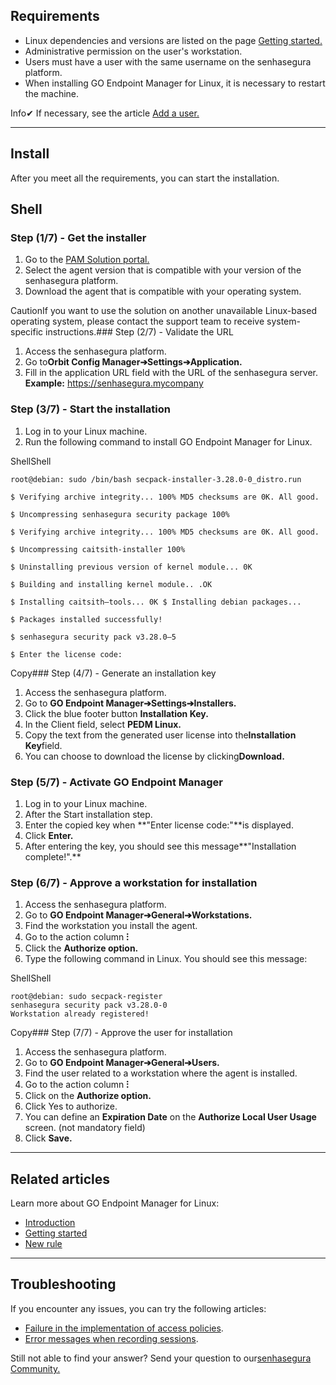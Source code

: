 ## Requirements

* Linux dependencies and versions are listed on the page [Getting started.](https://docs.senhasegura.io/v3-33/docs/go-endpoint-manager-linux-getting-started)
* Administrative permission on the user's workstation.
* Users must have a user with the same username on the senhasegura platform.
* When installing GO Endpoint Manager for Linux, it is necessary to restart the machine.

Info✔ If necessary, see the article [Add a user.](https://docs.senhasegura.io/v3-33/docs/en/user-management-add-system-administrator)



---

## Install

After you meet all the requirements, you can start the installation.

## Shell

### Step (1/7\) \- Get the installer

1. Go to the [PAM Solution portal.](https://suporte.senhasegura.com.br/en/support/solutions/articles/22000270153-go-endpoint-manager-for-linux-pedm-)
2. Select the agent version that is compatible with your version of the senhasegura platform.
3. Download the agent that is compatible with your operating system.

CautionIf you want to use the solution on another unavailable Linux\-based operating system, please contact the support team to receive system\-specific instructions.### Step (2/7\) \- Validate the URL

1. Access the senhasegura platform.
2. Go to**Orbit Config Manager➔Settings➔Application.**
3. Fill in the application URL field with the URL of the senhasegura server. **Example:** https://senhasegura.mycompany

### Step (3/7\) \- Start the installation

1. Log in to your Linux machine.
2. Run the following command to install GO Endpoint Manager for Linux.

ShellShell
```
root@debian: sudo /bin/bash secpack-installer-3.28.0-0_distro.run

$ Verifying archive integrity... 100% MD5 checksums are 0K. All good. 

$ Uncompressing senhasegura security package 100% 

$ Verifying archive integrity... 100% MD5 checksums are 0K. All good. 

$ Uncompressing caitsith-installer 100% 

$ Uninstalling previous version of kernel module... 0K 

$ Building and installing kernel module.. .OK 

$ Installing caitsith—tools... 0K $ Installing debian packages... 

$ Packages installed successfully! 

$ senhasegura security pack v3.28.0—5 

$ Enter the license code:
```
Copy### Step (4/7\) \- Generate an installation key

1. Access the senhasegura platform.
2. Go to **GO Endpoint Manager➔Settings➔Installers.**
3. Click the blue footer button **Installation Key.**
4. In the Client field, select **PEDM Linux.**
5. Copy the text from the generated user license into the**Installation Key**field.
6. You can choose to download the license by clicking**Download.**

### Step (5/7\) \- Activate GO Endpoint Manager

1. Log in to your Linux machine.
2. After the Start installation step.
3. Enter the copied key when **"Enter license code:"**is displayed.
4. Click **Enter.**
5. After entering the key, you should see this message**"Installation complete!".**

### Step (6/7\) \- Approve a workstation for installation

1. Access the senhasegura platform.
2. Go to **GO Endpoint Manager➔General➔Workstations.**
3. Find the workstation you install the agent.
4. Go to the action column **⁝**
5. Click the **Authorize option.**
6. Type the following command in Linux. You should see this message:

ShellShell
```
root@debian: sudo secpack-register
senhasegura security pack v3.28.0-0
Workstation already registered!
```
Copy### Step (7/7\) \- Approve the user for installation

1. Access the senhasegura platform.
2. Go to **GO Endpoint Manager➔General➔Users.**
3. Find the user related to a workstation where the agent is installed.
4. Go to the action column **⁝**
5. Click on the **Authorize option.**
6. Click Yes to authorize.
7. You can define an **Expiration Date** on the **Authorize Local User Usage** screen. (not mandatory field)
8. Click **Save.**



---

## 

## Related articles

Learn more about GO Endpoint Manager for Linux:

* [Introduction](https://docs.senhasegura.io/v3-33/docs/en/go-endpoint-manager-linux-introduction)
* [Getting started](https://docs.senhasegura.io/v3-33/docs/en/go-endpoint-manager-linux-getting-started)
* [New rule](https://docs.senhasegura.io/v3-33/docs/en/go-endpoint-manager-linux-policies-general)



---

## Troubleshooting

If you encounter any issues, you can try the following articles:

* [Failure in the implementation of access policies](/v3-33/docs/go-endpoint-manager-linux-failure-implementation-policies).
* [Error messages when recording sessions](/v3-33/docs/go-linux-troubleshooting-error-message).

Still not able to find your answer? Send your question to our[senhasegura Community.](https://community.senhasegura.io/)

